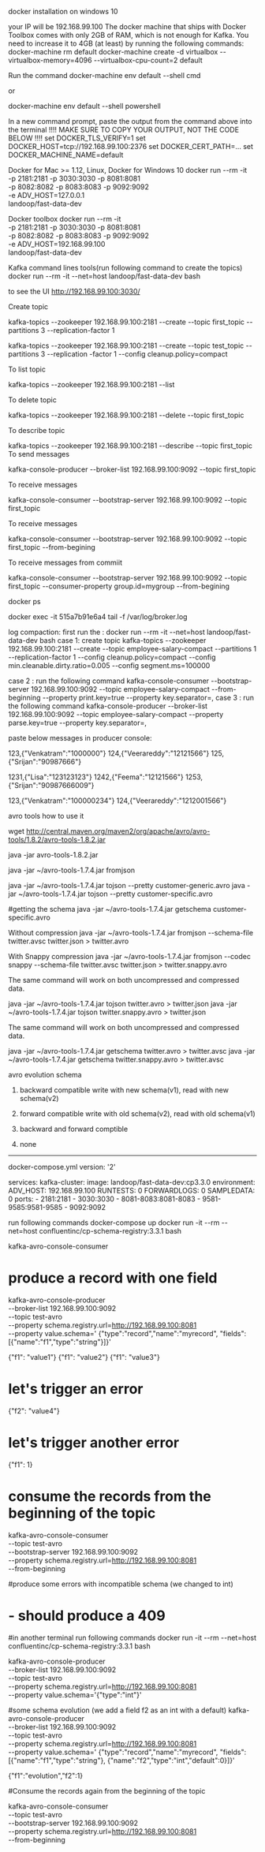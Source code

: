 docker installation on windows 10

your IP will be 192.168.99.100
The docker machine that ships with Docker Toolbox comes with only 2GB of RAM, which is not enough for Kafka. 
You need to increase it to 4GB (at least) by running the following commands:
docker-machine rm default docker-machine create -d virtualbox --virtualbox-memory=4096 --virtualbox-cpu-count=2 default

Run the command
docker-machine env default --shell cmd

or

docker-machine env default --shell powershell

In a new command prompt, paste the output from the command above into the terminal
!!!! MAKE SURE TO COPY YOUR OUTPUT, NOT THE CODE BELOW !!!! 
set DOCKER_TLS_VERIFY=1 set DOCKER_HOST=tcp://192.168.99.100:2376 
set DOCKER_CERT_PATH=... set DOCKER_MACHINE_NAME=default

Docker for Mac >= 1.12, Linux, Docker for Windows 10
docker run --rm -it \
-p 2181:2181 -p 3030:3030 -p 8081:8081 \
-p 8082:8082 -p 8083:8083 -p 9092:9092 \
-e ADV_HOST=127.0.0.1 \
landoop/fast-data-dev

Docker toolbox
docker run --rm -it \
-p 2181:2181 -p 3030:3030 -p 8081:8081 \
-p 8082:8082 -p 8083:8083 -p 9092:9092 \
-e ADV_HOST=192.168.99.100 \
landoop/fast-data-dev

Kafka command lines tools(run following command to create the topics)
docker run --rm -it --net=host landoop/fast-data-dev bash

to see the UI http://192.168.99.100:3030/

Create topic

kafka-topics --zookeeper 192.168.99.100:2181 --create --topic first_topic --partitions 3 --replication-factor 1

kafka-topics --zookeeper 192.168.99.100:2181 --create --topic test_topic --partitions 3 --replication -factor 1 --config cleanup.policy=compact

To list topic

kafka-topics --zookeeper 192.168.99.100:2181 --list

To delete topic

kafka-topics --zookeeper 192.168.99.100:2181 --delete --topic first_topic

To describe topic

kafka-topics --zookeeper 192.168.99.100:2181 --describe --topic first_topic To send messages

kafka-console-producer --broker-list 192.168.99.100:9092 --topic first_topic

To receive messages

kafka-console-consumer --bootstrap-server 192.168.99.100:9092 --topic first_topic

To receive messages

kafka-console-consumer --bootstrap-server 192.168.99.100:9092 --topic first_topic --from-begining

To receive messages from commiit

kafka-console-consumer --bootstrap-server 192.168.99.100:9092 --topic first_topic --consumer-property group.id=mygroup --from-begining

docker ps

docker exec -it 515a7b91e6a4 tail -f /var/log/broker.log

log compaction: first run the : docker run --rm -it --net=host landoop/fast-data-dev bash case 1: create topic kafka-topics --zookeeper 192.168.99.100:2181 --create
--topic employee-salary-compact
--partitions 1 --replication-factor 1
--config cleanup.policy=compact
--config min.cleanable.dirty.ratio=0.005
--config segment.ms=100000

case 2 : run the following command kafka-console-consumer --bootstrap-server 192.168.99.100:9092
--topic employee-salary-compact
--from-beginning
--property print.key=true
--property key.separator=, case 3 : run the following command kafka-console-producer --broker-list 192.168.99.100:9092
--topic employee-salary-compact
--property parse.key=true
--property key.separator=,

paste below messages in producer console:

123,{"Venkatram":"1000000"} 124,{"Veerareddy":"12121566"} 125,{"Srijan":"90987666"}

1231,{"Lisa":"123123123"} 1242,{"Feema":"12121566"} 1253,{"Srijan":"90987666009"}

123,{"Venkatram":"100000234"} 124,{"Veerareddy":"1212001566"}



avro tools how to use it

wget http://central.maven.org/maven2/org/apache/avro/avro-tools/1.8.2/avro-tools-1.8.2.jar

java -jar avro-tools-1.8.2.jar

java -jar ~/avro-tools-1.7.4.jar fromjson

java -jar ~/avro-tools-1.7.4.jar tojson --pretty customer-generic.avro
java -jar ~/avro-tools-1.7.4.jar tojson --pretty customer-specific.avro

#getting the schema
java -jar ~/avro-tools-1.7.4.jar getschema  customer-specific.avro

Without compression
java -jar ~/avro-tools-1.7.4.jar fromjson --schema-file twitter.avsc twitter.json > twitter.avro

With Snappy compression
java -jar ~/avro-tools-1.7.4.jar fromjson --codec snappy --schema-file twitter.avsc twitter.json > twitter.snappy.avro

The same command will work on both uncompressed and compressed data.

java -jar ~/avro-tools-1.7.4.jar tojson twitter.avro > twitter.json
java -jar ~/avro-tools-1.7.4.jar tojson twitter.snappy.avro > twitter.json

The same command will work on both uncompressed and compressed data.

java -jar ~/avro-tools-1.7.4.jar getschema twitter.avro > twitter.avsc
java -jar ~/avro-tools-1.7.4.jar getschema twitter.snappy.avro > twitter.avsc

avro evolution schema
1. backward compatible
    write with new schema(v1), read with new schema(v2)

2. forward compatible
    write with old schema(v2), read with old schema(v1)

3. backward and forward comptible

4. none

**********************************
docker-compose.yml
version: '2'

services:
  kafka-cluster:
    image: landoop/fast-data-dev:cp3.3.0
    environment:
      ADV_HOST: 192.168.99.100
      RUNTESTS: 0
      FORWARDLOGS: 0
      SAMPLEDATA: 0
    ports:
      - 2181:2181
      - 3030:3030
      - 8081-8083:8081-8083
      - 9581-9585:9581-9585
      - 9092:9092

run following commands
docker-compose up
docker run -it --rm --net=host confluentinc/cp-schema-registry:3.3.1 bash

kafka-avro-console-consumer

# produce a record with one field

kafka-avro-console-producer \
    --broker-list 192.168.99.100:9092 \
    --topic test-avro \
    --property schema.registry.url=http://192.168.99.100:8081 \
    --property value.schema='
    {"type":"record","name":"myrecord",
    "fields":[{"name":"f1","type":"string"}]}'

{"f1": "value1"}
{"f1": "value2"}
{"f1": "value3"}
# let's trigger an error
{"f2": "value4"}
# let's trigger another error
{"f1": 1}

# consume the records from the beginning of the topic

kafka-avro-console-consumer \
    --topic test-avro \
    --bootstrap-server 192.168.99.100:9092 \
    --property schema.registry.url=http://192.168.99.100:8081 \
    --from-beginning

#produce some errors with incompatible schema (we changed to int)
# - should produce a 409

#in another terminal run following commands
docker run -it --rm --net=host confluentinc/cp-schema-registry:3.3.1 bash

kafka-avro-console-producer \
    --broker-list 192.168.99.100:9092 \
    --topic test-avro \
    --property schema.registry.url=http://192.168.99.100:8081 \
    --property value.schema='{"type":"int"}'

#some schema evolution (we add a field f2 as an int with a default)
kafka-avro-console-producer \
    --broker-list 192.168.99.100:9092 \
    --topic test-avro \
    --property schema.registry.url=http://192.168.99.100:8081 \
    --property value.schema='
    {"type":"record","name":"myrecord",
     "fields":[{"name":"f1","type":"string"},
     {"name":"f2","type":"int","default":0}]}'


{"f1":"evolution","f2":1}

#Consume the records again from the beginning of the topic

kafka-avro-console-consumer \
    --topic test-avro \
    --bootstrap-server 192.168.99.100:9092 \
    --property schema.registry.url=http://192.168.99.100:8081 \
    --from-beginning
